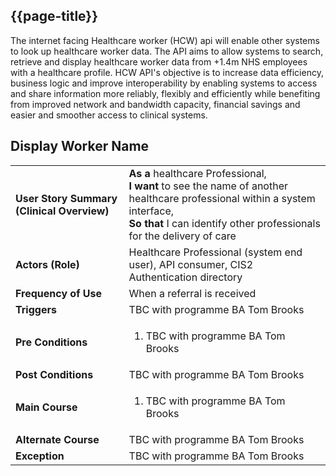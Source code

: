 ## {{page-title}}

The internet facing Healthcare worker (HCW) api will enable other systems to look up healthcare worker data. The API aims to allow systems to search, retrieve and display healthcare worker data from +1.4m NHS employees with a healthcare profile. HCW API's objective is to increase data efficiency, business logic and improve interoperability by enabling systems to access and share information more reliably, flexibly and efficiently while benefiting from improved network and bandwidth capacity, financial savings and easier and smoother access to clinical systems.

## Display Worker Name

<table class="assets" title="PDS Use Case 1">

</tr><tr>
<td><strong>User Story Summary (Clinical Overview)</strong></td><td><strong>As a</strong> healthcare Professional,<br><strong>I want</strong> to see the name of another healthcare professional within a system interface,<br><strong>So that</strong> I can identify other professionals for the delivery of care</td>
</tr><tr>
<td><strong>Actors (Role)</strong></td><td>Healthcare Professional (system end user), API consumer, CIS2 Authentication directory</td></tr><tr><td><strong>Frequency of Use</strong></td><td>When a referral is received</td>
</tr><tr>
<td><strong>Triggers</strong></td><td>TBC with programme BA Tom Brooks</td>
</tr><tr>
<td><strong>Pre Conditions</strong></td><td><ol><li>TBC with programme BA Tom Brooks</li></ol></td></tr><tr><td><strong>Post Conditions</strong></td><td>TBC with programme BA Tom Brooks</td>
</tr><tr>
<td><strong>Main Course</strong></td><td><ol><li>TBC with programme BA Tom Brooks</li></ol></td>
</tr><tr>
<td><strong>Alternate Course</strong></td><td>TBC with programme BA Tom Brooks</td></tr><tr><td><strong>Exception</strong></td><td>TBC with programme BA Tom Brooks</td>
</tr></tbody></table>
<br>